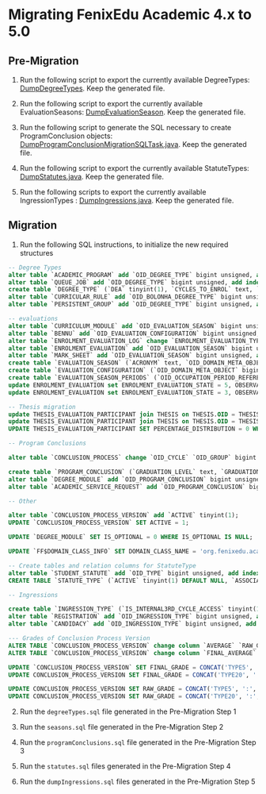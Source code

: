 # Migrating FenixEdu Academic 4.x to 5.0

## Pre-Migration

1. Run the following script to export the currently available DegreeTypes: [DumpDegreeTypes](https://gist.github.com/jcarvalho/00aa8e194603fd26ec1d). Keep the generated file.

2. Run the following script to export the currently available EvaluationSeasons: [DumpEvaluationSeason](https://gist.github.com/pedrosan7os/53ff0165cf13266857f9). Keep the generated file.

3. Run the following script to generate the SQL necessary to create ProgramConclusion objects: [DumpProgramConclusionMigrationSQLTask.java](https://gist.github.com/sergiofbsilva/2f4b88377536a6ff0c68). Keep the generated file.

4. Run the following script to export the currently available StatuteTypes: [DumpStatutes.java](https://gist.github.com/jcarvalho/90205db88544e340dc2e). Keep the generated file.

5. Run the following scripts to export the currently available IngressionTypes : [DumpIngressions.java](https://gist.github.com/jcarvalho/cbda742415f67129bc39). Keep the generated file.

## Migration

1. Run the following SQL instructions, to initialize the new required structures

```sql
-- Degree Types
alter table `ACADEMIC_PROGRAM` add `OID_DEGREE_TYPE` bigint unsigned, add index (OID_DEGREE_TYPE);
alter table `QUEUE_JOB` add `OID_DEGREE_TYPE` bigint unsigned, add index (OID_DEGREE_TYPE);
create table `DEGREE_TYPE` (`DEA` tinyint(1), `CYCLES_TO_ENROL` text, `MASTER_DEGREE` tinyint(1), `CYCLES` text, `OID_BENNU` bigint unsigned, `OID_DOMAIN_META_OBJECT` bigint unsigned, `BOLONHA` tinyint(1), `DEGREE_TYPE` tinyint(1), `OID` bigint unsigned, `EMPTY` tinyint(1), `DFA` tinyint(1), `NAME` text, primary key (OID), index (OID_BENNU), index (OID)) ENGINE=InnoDB, character set utf8;
alter table `CURRICULAR_RULE` add `OID_BOLONHA_DEGREE_TYPE` bigint unsigned, add index (OID_BOLONHA_DEGREE_TYPE);
alter table `PERSISTENT_GROUP` add `OID_DEGREE_TYPE` bigint unsigned, add index (OID_DEGREE_TYPE);

-- evaluations
alter table `CURRICULUM_MODULE` add `OID_EVALUATION_SEASON` bigint unsigned, add index (OID_EVALUATION_SEASON);
alter table `BENNU` add `OID_EVALUATION_CONFIGURATION` bigint unsigned;
alter table `ENROLMENT_EVALUATION_LOG` change `ENROLMENT_EVALUATION_TYPE` `EVALUATION_SEASON` text;
alter table `ENROLMENT_EVALUATION` add `OID_EVALUATION_SEASON` bigint unsigned, add index (OID_EVALUATION_SEASON);
alter table `MARK_SHEET` add `OID_EVALUATION_SEASON` bigint unsigned, add index (OID_EVALUATION_SEASON);
create table `EVALUATION_SEASON` (`ACRONYM` text, `OID_DOMAIN_META_OBJECT` bigint unsigned, `IMPROVEMENT` tinyint(1), `OID_EVALUATION_CONFIGURATION` bigint unsigned, `OID` bigint unsigned, `SPECIAL_AUTHORIZATION` tinyint(1), `SPECIAL` tinyint(1), `NORMAL` tinyint(1), `NAME` text, `OID_EVALUATION_CONFIGURATION_AS_DEFAULT` bigint unsigned, primary key (OID), index (OID_EVALUATION_CONFIGURATION), index (OID)) ENGINE=InnoDB, character set utf8;
create table `EVALUATION_CONFIGURATION` (`OID_DOMAIN_META_OBJECT` bigint unsigned, `OID_DEFAULT_EVALUATION_SEASON` bigint unsigned, `OID_ROOT` bigint unsigned, `OID` bigint unsigned, primary key (OID), index (OID)) ENGINE=InnoDB, character set utf8;
create table `EVALUATION_SEASON_PERIODS` (`OID_OCCUPATION_PERIOD_REFERENCE` bigint unsigned, `OID_EVALUATION_SEASON` bigint unsigned, primary key (OID_OCCUPATION_PERIOD_REFERENCE, OID_EVALUATION_SEASON), index (OID_OCCUPATION_PERIOD_REFERENCE), index (OID_EVALUATION_SEASON)) ENGINE=InnoDB, character set utf8;
update ENROLMENT_EVALUATION set ENROLMENT_EVALUATION_STATE = 5, OBSERVATION = null where OBSERVATION = 'RECTIFICADO';
update ENROLMENT_EVALUATION set ENROLMENT_EVALUATION_STATE = 3, OBSERVATION = null where OBSERVATION = 'RECTIFICAÇÃO';

-- Thesis migration
update THESIS_EVALUATION_PARTICIPANT join THESIS on THESIS.OID = THESIS_EVALUATION_PARTICIPANT.OID_THESIS set THESIS_EVALUATION_PARTICIPANT.PERCENTAGE_DISTRIBUTION = THESIS.ORIENTATOR_CREDITS_DISTRIBUTION where THESIS_EVALUATION_PARTICIPANT.TYPE = 'ORIENTATOR' and THESIS_EVALUATION_PARTICIPANT.PERCENTAGE_DISTRIBUTION is null;
update THESIS_EVALUATION_PARTICIPANT join THESIS on THESIS.OID = THESIS_EVALUATION_PARTICIPANT.OID_THESIS set THESIS_EVALUATION_PARTICIPANT.PERCENTAGE_DISTRIBUTION = (100 - THESIS.ORIENTATOR_CREDITS_DISTRIBUTION) where THESIS_EVALUATION_PARTICIPANT.TYPE = 'COORIENTATOR' and THESIS_EVALUATION_PARTICIPANT.PERCENTAGE_DISTRIBUTION is null;
UPDATE THESIS_EVALUATION_PARTICIPANT SET PERCENTAGE_DISTRIBUTION = 0 WHERE PERCENTAGE_DISTRIBUTION IS NULL;

-- Program Conclusions

alter table `CONCLUSION_PROCESS` change `OID_CYCLE` `OID_GROUP` bigint unsigned;

create table `PROGRAM_CONCLUSION` (`GRADUATION_LEVEL` text, `GRADUATION_TITLE` text, `SKIP_VALIDATION` tinyint(1), `DESCRIPTION` text, `AVERAGE_EDITABLE` tinyint(1), `OID_DOMAIN_META_OBJECT` bigint unsigned, `OID_ROOT` bigint unsigned, `EVENT_TYPES` text, `OID` bigint unsigned, `TARGET_STATE` text, `ALUMNI_PROVIDER` tinyint(1), `NAME` text, primary key (OID), index (OID_ROOT), index (OID)) ENGINE=InnoDB, character set utf8;
alter table `DEGREE_MODULE` add `OID_PROGRAM_CONCLUSION` bigint unsigned, add index (OID_PROGRAM_CONCLUSION);
alter table `ACADEMIC_SERVICE_REQUEST` add `OID_PROGRAM_CONCLUSION` bigint unsigned, add index (OID_PROGRAM_CONCLUSION);

-- Other

alter table `CONCLUSION_PROCESS_VERSION` add `ACTIVE` tinyint(1);
UPDATE `CONCLUSION_PROCESS_VERSION` SET ACTIVE = 1;

UPDATE `DEGREE_MODULE` SET IS_OPTIONAL = 0 WHERE IS_OPTIONAL IS NULL;

UPDATE `FF$DOMAIN_CLASS_INFO` SET DOMAIN_CLASS_NAME = 'org.fenixedu.academic.domain.student.curriculum.ProgramConclusionProcess' where DOMAIN_CLASS_NAME = 'org.fenixedu.academic.domain.student.curriculum.CycleConclusionProcess';

-- Create tables and relation columns for StatuteType
alter table `STUDENT_STATUTE` add `OID_TYPE` bigint unsigned, add index (OID_TYPE);
CREATE TABLE `STATUTE_TYPE` (`ACTIVE` tinyint(1) DEFAULT NULL, `ASSOCIATIVE_LEADER_STATUTE` tinyint(1) DEFAULT NULL, `EXPLICIT_CREATION` tinyint(1) DEFAULT NULL, `OID` bigint(20) unsigned NOT NULL DEFAULT '0', `WORKING_STUDENT_STATUTE` tinyint(1) DEFAULT NULL, `SENIOR_STATUTE` tinyint(1) DEFAULT NULL, `NAME` text, `VISIBLE` tinyint(1) DEFAULT NULL, `OID_ROOT_DOMAIN_OBJECT` bigint(20) unsigned DEFAULT NULL, `CODE` text, `GRANT_OWNER_STATUTE` tinyint(1) DEFAULT NULL, `SPECIAL_SEASON_GRANTED_BY_REQUEST` tinyint(1) DEFAULT NULL, `OID_DOMAIN_META_OBJECT` bigint(20) unsigned DEFAULT NULL, `HANDICAPPED_STATUTE` tinyint(1) DEFAULT NULL, `SPECIAL_SEASON_GRANTED` tinyint(1) DEFAULT NULL, PRIMARY KEY (`OID`), KEY `OID_ROOT_DOMAIN_OBJECT` (`OID_ROOT_DOMAIN_OBJECT`), KEY `OID` (`OID`)) ENGINE=InnoDB DEFAULT CHARSET=utf8;

-- Ingressions

create table `INGRESSION_TYPE` (`IS_INTERNAL3RD_CYCLE_ACCESS` tinyint(1), `IS_ISOLATED_CURRICULAR_UNITS` tinyint(1), `IS_EXTERNAL_DEGREE_CHANGE` tinyint(1), `IS_DIRECT_ACCESS_FROM1ST_CYCLE` tinyint(1), `IS_MIDDLE_AND_SUPERIOR_COURSES` tinyint(1), `IS_TRANSFER` tinyint(1), `IS_OVER23` tinyint(1), `OID` bigint unsigned, `IS_INTERNAL2ND_CYCLE_ACCESS` tinyint(1), `IS_FIRST_CYCLE_ATTRIBUTION` tinyint(1), `OID_ROOT_DOMAIN_OBJECT` bigint unsigned, `CODE` text, `DESCRIPTION` text, `OID_DOMAIN_META_OBJECT` bigint unsigned, `HAS_ENTRY_PHASE` tinyint(1), `IS_HANDICAPPED_CONTINGENT` tinyint(1), `IS_INTERNAL_DEGREE_CHANGE` tinyint(1), `IS_RE_INGRESSION` tinyint(1), primary key (OID), index (OID_ROOT_DOMAIN_OBJECT), index (OID)) ENGINE=InnoDB, character set utf8;
alter table `REGISTRATION` add `OID_INGRESSION_TYPE` bigint unsigned, add index (OID_INGRESSION_TYPE);
alter table `CANDIDACY` add `OID_INGRESSION_TYPE` bigint unsigned, add index (OID_INGRESSION_TYPE);

--- Grades of Conclusion Process Version
ALTER TABLE `CONCLUSION_PROCESS_VERSION` change column `AVERAGE` `RAW_GRADE` mediumtext;
ALTER TABLE `CONCLUSION_PROCESS_VERSION` change column `FINAL_AVERAGE` `FINAL_GRADE` mediumtext;

UPDATE `CONCLUSION_PROCESS_VERSION` SET FINAL_GRADE = CONCAT('TYPE5', ':', FINAL_GRADE) WHERE CAST(FINAL_GRADE AS DECIMAL(4,2)) BETWEEN 0 AND 5;
UPDATE CONCLUSION_PROCESS_VERSION SET FINAL_GRADE = CONCAT('TYPE20', ':', FINAL_GRADE) WHERE FINAL_GRADE NOT LIKE 'TYPE%' AND CAST(FINAL_GRADE AS DECIMAL(4,2)) BETWEEN 10 AND 20;

UPDATE CONCLUSION_PROCESS_VERSION SET RAW_GRADE = CONCAT('TYPE5', ':', RAW_GRADE) WHERE CAST(RAW_GRADE AS DECIMAL(4,2)) BETWEEN 0 AND 5;
UPDATE CONCLUSION_PROCESS_VERSION SET RAW_GRADE = CONCAT('TYPE20', ':', RAW_GRADE) WHERE RAW_GRADE NOT LIKE 'TYPE%' AND CAST(RAW_GRADE AS DECIMAL(4,2)) BETWEEN 10 AND 20;
```

2. Run the `degreeTypes.sql` file generated in the Pre-Migration Step 1

3. Run the `seasons.sql` file generated in the Pre-Migration Step 2

4. Run the `programConclusions.sql` file generated in the Pre-Migration Step 3

5. Run the `statutes.sql` files generated in the Pre-Migration Step 4

6. Run the `dumpIngressions.sql` files generated in the Pre-Migration Step 5
